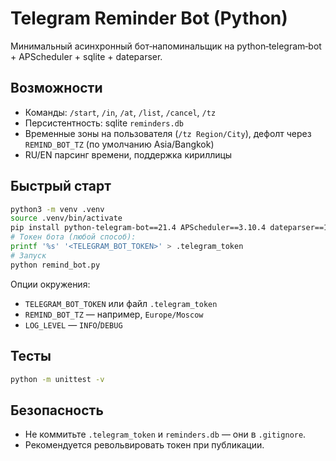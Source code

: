 # Telegram Reminder Bot (Python)

Минимальный асинхронный бот‑напоминальщик на python‑telegram‑bot + APScheduler + sqlite + dateparser.

## Возможности
- Команды: `/start`, `/in`, `/at`, `/list`, `/cancel`, `/tz`
- Персистентность: sqlite `reminders.db`
- Временные зоны на пользователя (`/tz Region/City`), дефолт через `REMIND_BOT_TZ` (по умолчанию Asia/Bangkok)
- RU/EN парсинг времени, поддержка кириллицы

## Быстрый старт
```bash
python3 -m venv .venv
source .venv/bin/activate
pip install python-telegram-bot==21.4 APScheduler==3.10.4 dateparser==1.2.0
# Токен бота (любой способ):
printf '%s' '<TELEGRAM_BOT_TOKEN>' > .telegram_token
# Запуск
python remind_bot.py
```
Опции окружения:
- `TELEGRAM_BOT_TOKEN` или файл `.telegram_token`
- `REMIND_BOT_TZ` — например, `Europe/Moscow`
- `LOG_LEVEL` — `INFO`/`DEBUG`

## Тесты
```bash
python -m unittest -v
```

## Безопасность
- Не коммитьте `.telegram_token` и `reminders.db` — они в `.gitignore`.
- Рекомендуется револьвировать токен при публикации.
